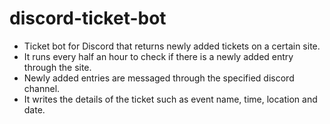 # discord-ticket-bot

- Ticket bot for Discord that returns newly added tickets on a certain site.
- It runs every half an hour to check if there is a newly added entry through the site.
- Newly added entries are messaged through the specified discord channel.
- It writes the details of the ticket such as event name, time, location and date.
